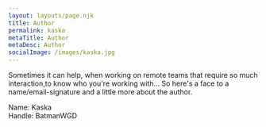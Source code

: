 ```yaml
---
layout: layouts/page.njk
title: Author
permalink: kaska
metaTitle: Author
metaDesc: Author
socialImage: /images/kaska.jpg
---
```

Sometimes it can help, when working on remote teams that require so much interaction,to know who you're working with... So here's a face to a name/email-signature and a little more about the author.

Name: Kaska\
Handle: BatmanWGD